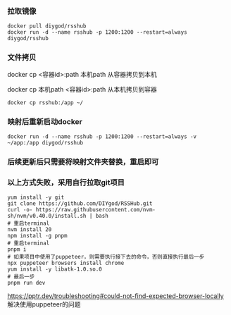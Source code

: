 ### 拉取镜像
```shell
docker pull diygod/rsshub
docker run -d --name rsshub -p 1200:1200 --restart=always diygod/rsshub
```

### 文件拷贝
docker cp <容器id>:path 本机path 从容器拷贝到本机

docker cp 本机path <容器id>:path 从本机拷贝到容器
```shell
docker cp rsshub:/app ~/ 
```

### 映射后重新启动docker
```shell
docker run -d --name rsshub -p 1200:1200 --restart=always -v ~/app:/app diygod/rsshub
```

### 后续更新后只需要将映射文件夹替换，重启即可

### 以上方式失败，采用自行拉取git项目
```shell
yum install -y git
git clone https://github.com/DIYgod/RSSHub.git
curl -o- https://raw.githubusercontent.com/nvm-sh/nvm/v0.40.0/install.sh | bash
# 重启terminal
nvm install 20
npm install -g pnpm
# 重启terminal
pnpm i
# 如果项目中使用了puppeteer，则需要执行接下去的命令，否则直接执行最后一步
npx puppeteer browsers install chrome
yum install -y libatk-1.0.so.0
# 最后一步
pnpm run dev
```
https://pptr.dev/troubleshooting#could-not-find-expected-browser-locally 解决使用puppeteer的问题
